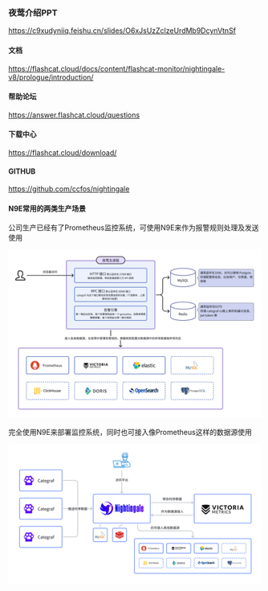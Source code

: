 ### 夜莺介绍PPT

https://c9xudyniiq.feishu.cn/slides/O6xJsUzZclzeUrdMb9DcynVtnSf

#### 文档

https://flashcat.cloud/docs/content/flashcat-monitor/nightingale-v8/prologue/introduction/

#### 帮助论坛

https://answer.flashcat.cloud/questions

#### 下载中心

https://flashcat.cloud/download/

#### GITHUB

https://github.com/ccfos/nightingale



#### N9E常用的两类生产场景

公司生产已经有了Prometheus监控系统，可使用N9E来作为报警规则处理及发送使用

![n9e-01](../pics/n9e-01.png)

完全使用N9E来部署监控系统，同时也可接入像Prometheus这样的数据源使用

![n9e-02](../pics/n9e-02.png)

